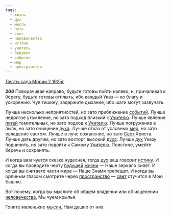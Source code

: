 ```yaml
---
tags:
  - жизнь
  - Дух
  - мысль
  - путь
  - свет
  - человечество
  - истина
  - учитель
  - будущее
  - событие
  - мер
  - пространство
---
```


[Листы сада Мории 2 1925г](/agni/1925)

___206___
Поворачивая направо, будьте готовы пойти налево, и, причаливая к берегу, будьте готовы отплыть, ибо каждый Указ — ко благу и ускорению. Чуя тишину, задержите дыхание, ибо шаги могут зазвучать.   

Лучше несколько неприятностей, но зато приближение [событий](/tag/#событие). Лучше недолгое утомление, но зато подход близкий к [Учителю](/tag/#учитель). Лучше явление [путей](/tag/#путь) томительных, но зато подход к [Учителю](/tag/#учитель). Лучше погружение в пыль, но зато очищение [духа](/tag/#Дух). Лучше отказ от условных [мер](/tag/#мер), но зато овладение светом. Лучше о луче сожаление, но зато [Свет](/tag/#свет) Христа. Лучше дать другим, но зато восторг высокий [духа](/tag/#Дух). Лучше [дух](/tag/#Дух) Указу подчинить, но зато подойти к Самому [Учителю](/tag/#учитель). Поистине, умейте беречь и сохранять.   

И когда вам чуется сказка чудесная, тогда [дух](/tag/#Дух) ваш говорит [истину](/tag/#истина). И когда вы проводите черту [будущей](/tag/#будущее) [жизни](/tag/#жизнь) — Наше зеркало сияет. И когда вы считаете части мира — Наше Знамя трепещет. И когда вы орлиным глазом смотрите через [пространство](/tag/#пространство) — [свет](/tag/#свет) стучится в Мою Башню.   

Вот почему, когда вы мыслите об общем владении или об исцелении [человечества](/tag/#человечество), Мы чуем крылья.   

Гоните маленькие [мысли](/tag/#мысль), Нам душно от них.   

